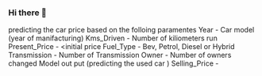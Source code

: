 ### Hi there 👋
predicting the car price based on the folloing paramentes 
Year - Car model (year of manifacturing) 
Kms_Driven - Number of kiliometers run 
Present_Price - <initial price
Fuel_Type - Bev, Petrol, Diesel or Hybrid
Transmission -  Number of Transmission
Owner -  Number of owners changed
Model out put (predicting the used car )
Selling_Price - 

<!--
**ChandraSekhar-Rachannagari/ChandraSekhar-Rachannagari** is a ✨ _special_ ✨ repository because its `README.md` (this file) appears on your GitHub profile.

Here are some ideas to get you started:

- 🔭 I’m currently working on ...
- 🌱 I’m currently learning ...
- 👯 I’m looking to collaborate on ...
- 🤔 I’m looking for help with ...
- 💬 Ask me about ...
- 📫 How to reach me: ...
- 😄 Pronouns: ...
- ⚡ Fun fact: ...
-->
